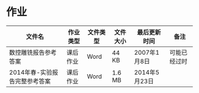# 作业

文件名|作业类型|文件类型|文件大小|最后更新时间|备注
---|---|---|---|---|---
数控雕铣报告参考答案|课后作业|Word|44 KB|2007年1月8日|可能已经过时
2014年春-实验报告完整参考答案|课后作业|Word|1.6 MB|2014年5月23日|
